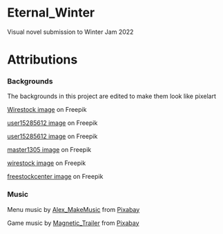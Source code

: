 # Eternal_Winter
 Visual novel submission to Winter Jam 2022

# Attributions


### Backgrounds
The backgrounds in this project are edited to make them look like pixelart

<a href="https://www.freepik.es/foto-gratis/hermoso-paisaje-nevado-montanas_11942564.htm#query=snowy%20mountain&position=2&from_view=search&track=sph">Wirestock image</a> on Freepik

<a href="https://www.freepik.es/foto-gratis/vista-sobre-chimenea-lenos-encendidos-piel-piel-natural-suelo-junto-al-soporte-lenos-acogedora-habitacion_10909142.htm#query=cozy%20cabin%20living%20room&position=22&from_view=search&track=ais">user15285612 image</a> on Freepik

<a href="https://www.freepik.es/foto-gratis/interior-decorado-navidad-hermoso-arbol-navidad-cerca-sofa-caro-moderno-gran-reloj-numeros-romanos_20965675.htm#query=cozy%20cabin%20living%20room&position=26&from_view=search&track=ais">user15285612 image</a> on Freepik

<a href="https://www.freepik.es/foto-gratis/ventana-cerrada-hermosa-imagen-fuera-resort-vista-naturaleza-descansando_14963030.htm#page=8&query=cozy%20cabin%20living%20room&position=41&from_view=search&track=ais">master1305 image</a> on Freepik

<a href="https://www.freepik.es/foto-gratis/hermosa-foto-montana-nevada-cielo-azul-oscuro_7908966.htm#page=3&query=snowy%20mountain&position=47&from_view=search&track=sph">wirestock image</a> on Freepik

<a href="https://www.freepik.es/foto-gratis/estilo-vida_1006962.htm#page=8&query=habitaci%C3%B3n%20madera%20vintage&position=10&from_view=search&track=ais">freestockcenter image</a> on Freepik


### Music

Menu music by <a href="https://pixabay.com/users/alex_makemusic-24186663/?utm_source=link-attribution&amp;utm_medium=referral&amp;utm_campaign=music&amp;utm_content=10783">Alex_MakeMusic</a> from <a href="https://pixabay.com//?utm_source=link-attribution&amp;utm_medium=referral&amp;utm_campaign=music&amp;utm_content=10783">Pixabay</a>

Game music by <a href="https://pixabay.com/users/magnetic_trailer-27466606/?utm_source=link-attribution&amp;utm_medium=referral&amp;utm_campaign=music&amp;utm_content=127054">Magnetic_Trailer</a> from <a href="https://pixabay.com/music//?utm_source=link-attribution&amp;utm_medium=referral&amp;utm_campaign=music&amp;utm_content=127054">Pixabay</a>
